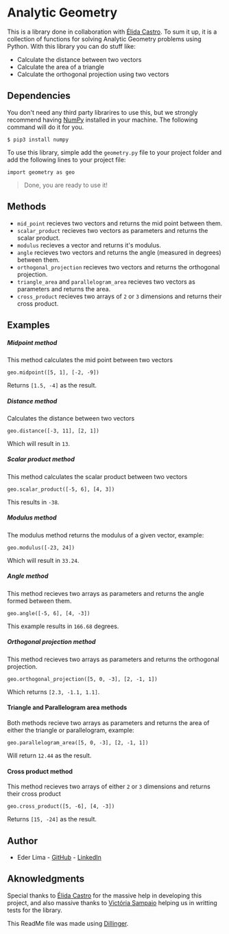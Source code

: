 # Analytic Geometry

This is a library done in collaboration with [Élida Castro](https://github.com/elidacastro). To sum it up, it is a collection of functions for solving Analytic Geometry problems using Python. With this library you can do stuff like:

 - Calculate the distance between two vectors
 - Calculate the area of a triangle
 - Calculate the orthogonal projection using two vectors
 
## Dependencies

You don't need any third party librarires to use this, but we strongly recommend having [NumPy](https://github.com/numpy/numpy) installed in your machine. The following command will do it for you.

```
$ pip3 install numpy
```

To use this library, simple add the `geometry.py` file to your project folder and add the following lines to your project file:

```
import geometry as geo
```

> Done, you are ready to use it!

## Methods

- `mid_point` recieves two vectors and returns the mid point between them.
- `scalar_product` recieves two vectors as parameters and returns the scalar product.
- `modulus` recieves a vector and returns it's modulus.
- `angle` recieves two vectors and returns the angle (measured in degrees) between them.
- `orthogonal_projection` recieves two vectors and returns the orthogonal projection.
- `triangle_area` and `parallelogram_area` recieves two vectors as parameters and returns the area.
- `cross_product` recieves two arrays of `2` or `3` dimensions and returns their cross product.

## Examples

##### Midpoint method
This method calculates the mid point between two vectors

```
geo.midpoint([5, 1], [-2, -9])
```

Returns `[1.5, -4]` as the result.

##### Distance method
Calculates the distance between two vectors

```
geo.distance([-3, 11], [2, 1])
```

Which will result in `13`.

##### Scalar product method
This method calculates the scalar product between two vectors

```
geo.scalar_product([-5, 6], [4, 3])
```

This results in `-38`.

##### Modulus method
The modulus method returns the modulus of a given vector, example:

```
geo.modulus([-23, 24])
```

Which will result in `33.24`.

##### Angle method
This method recieves two arrays as parameters and returns the angle formed between them.

```
geo.angle([-5, 6], [4, -3])
```

This example results in `166.68` degrees.


##### Orthogonal projection method
This method recieves two arrays as parameters and returns the orthogonal projection.

```
geo.orthogonal_projection([5, 0, -3], [2, -1, 1])
```

Which returns `[2.3, -1.1, 1.1]`.

#### Triangle and Parallelogram area methods

Both methods recieve two arrays as parameters and returns the area of either the triangle or parallelogram, example:

```
geo.parallelogram_area([5, 0, -3], [2, -1, 1])
```

Will return `12.44` as the result.

#### Cross product method

This method recieves two arrays of either `2` or `3` dimensions and returns their cross product

```
geo.cross_product([5, -6], [4, -3])
```

Returns `[15, -24]` as the result.

## Author
- Eder Lima - [GitHub](https://github.com/users/Nxrth-x) - [LinkedIn](https://linkedin.com/in/lima-eder)

## Aknowledgments

Special thanks to [Élida Castro](https://github.com/elidacastro) for the massive help in developing this project, and also massive thanks to [Victória Sampaio](https://github.com/suzuyay) helping us in writting tests for the library.

This ReadMe file was made using [Dillinger](https://dillinger.io).
